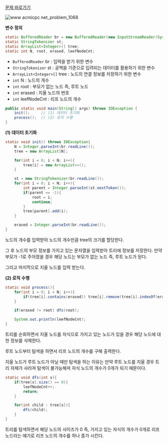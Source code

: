 [문제 바로가기](https://www.acmicpc.net/problem/1068)

![www acmicpc net_problem_1068](https://user-images.githubusercontent.com/78605779/198547221-6781e7e6-b765-4848-9bf3-428a92ab78cc.png)

**변수 정의**

```java
static BufferedReader br = new BufferedReader(new InputStreamReader(System.in));
static StringTokenizer st;
static ArrayList<Integer>[] tree;
static int N, root, erased, leefNodeCnt;
```

- `BufferedReader` br : 입력을 받기 위한 변수
- `StringTokenizer` st : 공백을 기준으로 입려되는 데이터를 활용하기 위한 변수
- `ArrayList<Integer>[]` tree : 노드의 연결 정보를 저장하기 위한 변수
- `int` N : 노드의 개수
- `int` root : 부모가 없는 노드 즉, 루트 노드
- `int` erased : 지울 노드의 번호
- `int` leefNodeCnt : 리프 노드의 개수

```java
public static void main(String[] args) throws IOException {
    init();     // (1) 데이터 초기화
    process();  // (2) 로직 수행
}
```

**(1) 데이터 초기화**

```java
static void init() throws IOException{
    N = Integer.parseInt(br.readLine());
    tree = new ArrayList[N];

    for(int i = 0; i < N; i++){
        tree[i] = new ArrayList<>();
    }

    st = new StringTokenizer(br.readLine());
    for(int i = 0; i < N; i++){
        int parent = Integer.parseInt(st.nextToken());
        if(parent == -1){
            root = i;
            continue;
        }
        tree[parent].add(i);
    }

    erased = Integer.parseInt(br.readLine());
}
```

노드의 개수를 입력받아 노드의 개수만큼 tree의 크기를 할당한다.

그 후 노드의 부모 정보를 가지고 있는 문자열을 입력받아 트리에 정보를 저장한다. 만약 부모가 -1로 주어졌을 경우 해당 노드는 부모가 없는 노드 즉, 루트 노드가 된다.

그리고 마지막으로 지울 노드를 입력 받는다.

**(2) 로직 수행**

```java
static void process(){
    for(int i = 0; i < N; i++){
        if(tree[i].contains(erased)) tree[i].remove(tree[i].indexOf(erased));
    }

    if(erased != root) dfs(root);

    System.out.println(leefNodeCnt);
}
```

트리를 순회하면서 지울 노드를 자식으로 가지고 있는 노드가 있을 경우 해당 노드에 대한 정보를 삭제한다.

루트 노드부터 탐색을 하면서 리프 노드의 개수를 구해 출력한다.

지울 노드가 루트 노드가 아닐 때만 탐색을 하는 이유는 만약 루트 노드를 지울 경우 트리 자체가 사라져 탐색이 불가능해져 자식 노드의 개수가 0개가 되기 때문이다.

```java
static void dfs(int x){
    if(tree[x].size() == 0){
        leefNodeCnt++;
        return;
    }

    for(int child : tree[x]){
        dfs(child);
    }
}
```

트리를 탐색하면서 해당 노드의 사이즈가 0 즉, 가지고 있는 자식의 개수가 0개로 리프 노드라는 얘기로 리프 노드의 개수를 하나 증가 시킨다.